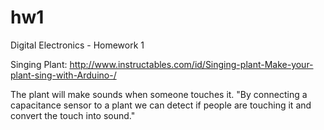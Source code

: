 # hw1
Digital Electronics - Homework 1



Singing Plant: http://www.instructables.com/id/Singing-plant-Make-your-plant-sing-with-Arduino-/

The plant will make sounds when someone touches it.
"By connecting a capacitance sensor to a plant we can detect if people are touching it and convert the touch into sound."

